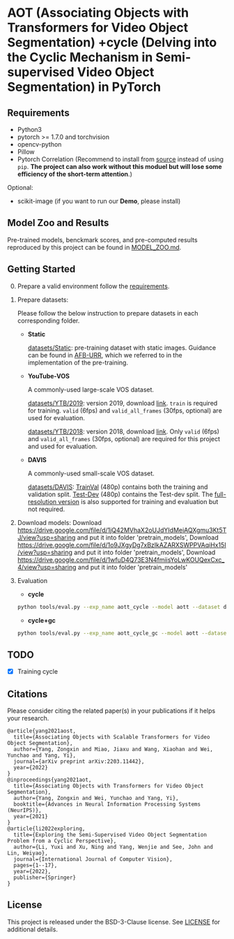 # AOT (Associating Objects with Transformers for Video Object Segmentation) +cycle (Delving into the Cyclic Mechanism in Semi-supervised Video Object Segmentation) in PyTorch

## Requirements
   * Python3
   * pytorch >= 1.7.0 and torchvision
   * opencv-python
   * Pillow
   * Pytorch Correlation (Recommend to install from [source](https://github.com/ClementPinard/Pytorch-Correlation-extension) instead of using `pip`. **The project can also work without this moduel but will lose some efficiency of the short-term attention**.)

Optional:
   * scikit-image (if you want to run our **Demo**, please install)

## Model Zoo and Results
Pre-trained models, benckmark scores, and pre-computed results reproduced by this project can be found in [MODEL_ZOO.md](MODEL_ZOO.md).

## Getting Started
0. Prepare a valid environment follow the [requirements](#requirements).

1. Prepare datasets:

    Please follow the below instruction to prepare datasets in each corresponding folder.
    * **Static** 
    
        [datasets/Static](datasets/Static): pre-training dataset with static images. Guidance can be found in [AFB-URR](https://github.com/xmlyqing00/AFB-URR), which we referred to in the implementation of the pre-training.
    * **YouTube-VOS**

        A commonly-used large-scale VOS dataset.

        [datasets/YTB/2019](datasets/YTB/2019): version 2019, download [link](https://drive.google.com/drive/folders/1BWzrCWyPEmBEKm0lOHe5KLuBuQxUSwqz?usp=sharing). `train` is required for training. `valid` (6fps) and `valid_all_frames` (30fps, optional) are used for evaluation.

        [datasets/YTB/2018](datasets/YTB/2018): version 2018, download [link](https://drive.google.com/drive/folders/1bI5J1H3mxsIGo7Kp-pPZU8i6rnykOw7f?usp=sharing). Only `valid` (6fps) and `valid_all_frames` (30fps, optional) are required for this project and used for evaluation.

    * **DAVIS**

        A commonly-used small-scale VOS dataset.

        [datasets/DAVIS](datasets/DAVIS): [TrainVal](https://data.vision.ee.ethz.ch/csergi/share/davis/DAVIS-2017-trainval-480p.zip) (480p) contains both the training and validation split. [Test-Dev](https://data.vision.ee.ethz.ch/csergi/share/davis/DAVIS-2017-test-dev-480p.zip) (480p) contains the Test-dev split. The [full-resolution version](https://davischallenge.org/davis2017/code.html) is also supported for training and evaluation but not required.
2. Download models:
    Download https://drive.google.com/file/d/1jQ42MVhaX2oUJdYIdMeiAQXgmu3Kt5TJ/view?usp=sharing and put it into folder 'pretrain_models', Download https://drive.google.com/file/d/1o9JXgyDg7xBzlkAZARXSWPPVAqiHx15I/view?usp=sharing and put it into folder 'pretrain_models', Download https://drive.google.com/file/d/1wfuD4Q73E3N4fmiisYoLwKOUQexCxc_4/view?usp=sharing and put it into folder 'pretrain_models'
3. Evaluation
    * **cycle**   
    ```bash
    python tools/eval.py --exp_name aott_cycle --model aott --dataset davis2017 --split val --gpu_num 1 --ckpt_path pretrain_models/AOTT.pth --cycle pretrain_models/AOTT_cycle.pth
    ```
    * **cycle+gc** 
    ```bash
    python tools/eval.py --exp_name aott_cycle_gc --model aott --dataset davis2017 --split val --gpu_num 1 --ckpt_path pretrain_models/AOTT.pth --cycle pretrain_models/AOTT_cycle.pth --gc
    ```
## TODO
- [x] Training cycle

## Citations
Please consider citing the related paper(s) in your publications if it helps your research.
```
@article{yang2021aost,
  title={Associating Objects with Scalable Transformers for Video Object Segmentation},
  author={Yang, Zongxin and Miao, Jiaxu and Wang, Xiaohan and Wei, Yunchao and Yang, Yi},
  journal={arXiv preprint arXiv:2203.11442},
  year={2022}
}
@inproceedings{yang2021aot,
  title={Associating Objects with Transformers for Video Object Segmentation},
  author={Yang, Zongxin and Wei, Yunchao and Yang, Yi},
  booktitle={Advances in Neural Information Processing Systems (NeurIPS)},
  year={2021}
}
@article{li2022exploring,
  title={Exploring the Semi-Supervised Video Object Segmentation Problem from a Cyclic Perspective},
  author={Li, Yuxi and Xu, Ning and Yang, Wenjie and See, John and Lin, Weiyao},
  journal={International Journal of Computer Vision},
  pages={1--17},
  year={2022},
  publisher={Springer}
}
```

## License
This project is released under the BSD-3-Clause license. See [LICENSE](LICENSE) for additional details.
